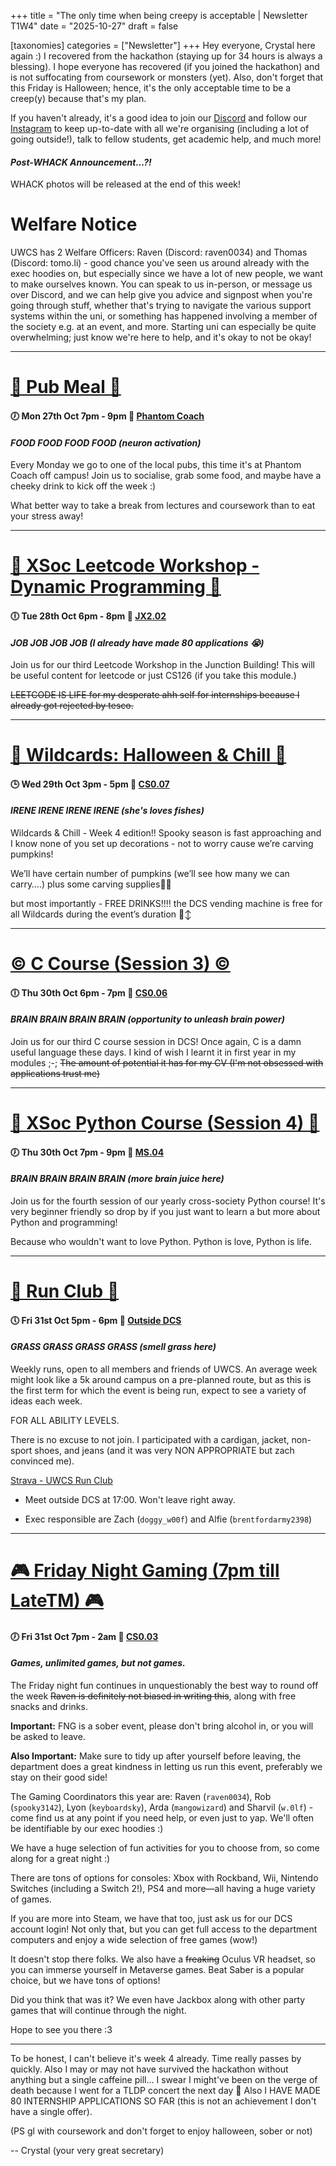 +++
title = "The only time when being creepy is acceptable | Newsletter T1W4"
date = "2025-10-27"
draft = false

[taxonomies]
categories = ["Newsletter"]
+++
Hey everyone, Crystal here again :) I recovered from the hackathon (staying up for 34 hours is always a blessing). I hope everyone has recovered (if you joined the hackathon) and is not suffocating from coursework or monsters (yet). Also, don't forget that this Friday is Halloween; hence, it's the only acceptable time to be a creep(y) because that's my plan.

If you haven't already, it's a good idea to join our [Discord](https://discord.com/invite/uPVfUMeJX4) and follow our [Instagram](https://www.instagram.com/warwickcompsoc/) to keep up-to-date with all we're organising (including a lot of going outside!), talk to fellow students, get academic help, and much more!

#### *Post-WHACK Announcement...?!*
WHACK photos will be released at the end of this week!

# Welfare Notice

UWCS has 2 Welfare Officers: Raven (Discord: raven0034) and Thomas (Discord: tomo.li) - good chance you've seen us around already with the exec hoodies on, but especially since we have a lot of new people, we want to make ourselves known. You can speak to us in-person, or message us over Discord, and we can help give you advice and signpost when you're going through stuff, whether that's trying to navigate the various support systems within the uni, or something has happened involving a member of the society e.g. at an event, and more. Starting uni can especially be quite overwhelming; just know we're here to help, and it's okay to not be okay!

--------------------------------------------------------------------------

# [🍔 Pub Meal 🍔](http://events.uwcs.co.uk/2025/1/4/pub-meal/)
#### 🕖 Mon 27th Oct 7pm - 9pm  📍 [Phantom Coach](https://maps.app.goo.gl/g8BtxqNGYRkHYbcd7)
#### *FOOD FOOD FOOD FOOD (neuron activation)*
Every Monday we go to one of the local pubs, this time it's at Phantom Coach off campus! Join us to socialise, grab some food, and maybe have a cheeky drink to kick off the week :)

What better way to take a break from lectures and coursework than to eat your stress away!

--------------------------------------------------------------------------

# [🧠 XSoc Leetcode Workshop - Dynamic Programming 🧠](http://events.uwcs.co.uk/2025/1/4/xsoc-leetcode-workshop---dynamic-programming/)
#### 🕕 Tue 28th Oct 6pm - 8pm  📍 [JX2.02](https://link.mazemap.com/eknvCWfW)
#### *JOB JOB JOB JOB (I already have made 80 applications 😭)*
Join us for our third Leetcode Workshop in the Junction Building! This will be useful content for leetcode or just CS126 (if you take this module.)

~~LEETCODE IS LIFE for my desperate ahh self for internships because I already got rejected by tesco.~~

--------------------------------------------------------------------------

# [🎃 Wildcards: Halloween & Chill 🎃](http://events.uwcs.co.uk/2025/1/4/wildcards:-halloween-&-chill/)
#### 🕒 Wed 29th Oct 3pm - 5pm  📍 [CS0.07](https://link.mazemap.com/NevzJ5kL)
#### *IRENE IRENE IRENE IRENE (she's loves fishes)*
Wildcards & Chill - Week 4 edition!!
Spooky season is fast approaching and I know none of you set up decorations - not to worry cause we’re carving pumpkins!

We’ll have certain number of pumpkins (we’ll see how many we can carry….) plus some carving supplies🔪🎃

but most importantly - FREE DRINKS‼️‼️
the DCS vending machine is free for all Wildcards during the event’s duration 🙂‍↕️

--------------------------------------------------------------------------

# [©️ C Course (Session 3) ©️](http://events.uwcs.co.uk/2025/1/4/c-course-(session-3)/)
#### 🕕 Thu 30th Oct 6pm - 7pm  📍 [CS0.06](https://link.mazemap.com/RavebKfq)
#### *BRAIN BRAIN BRAIN BRAIN (opportunity to unleash brain power)*
Join us for our third C course session in DCS! Once again, C is a damn useful language these days. I kind of wish I learnt it in first year in my modules ;-; ~~The amount of potential it has for my CV (I'm not obsessed with applications trust me)~~

--------------------------------------------------------------------------

# [🐍 XSoc Python Course (Session 4) 🐍](http://events.uwcs.co.uk/2025/1/4/xsoc-python-course-(session-4)/)
#### 🕖 Thu 30th Oct 7pm - 9pm  📍 [MS.04](https://link.mazemap.com/wASW9d7d)
#### *BRAIN BRAIN BRAIN BRAIN (more brain juice here)*
Join us for the fourth session of our yearly cross-society Python course! It's very beginner friendly so drop by if you just want to learn a but more about Python and programming!

Because who wouldn't want to love Python. Python is love, Python is life.

--------------------------------------------------------------------------

# [🏃 Run Club 🏃](http://events.uwcs.co.uk/2025/1/4/run-club/)
#### 🕔 Fri 31st Oct 5pm - 6pm  📍 [Outside DCS](https://link.mazemap.com/AD7fblJv)
#### *GRASS GRASS GRASS GRASS (smell grass here)*
Weekly runs, open to all members and friends of UWCS. An average week might look like a 5k around campus on a pre-planned route, but as this is the first term for which the event is being run, expect to see a variety of ideas each week.

FOR ALL ABILITY LEVELS.

There is no excuse to not join. I participated with a cardigan, jacket, non-sport shoes, and jeans (and it was very NON APPROPRIATE but zach convinced me).

[Strava - UWCS Run Club](https://www.strava.com/clubs/1426021)

* Meet outside DCS at 17:00. Won't leave right away.

* Exec responsible are Zach (`doggy_w00f`) and Alfie (`brentfordarmy2398`)

--------------------------------------------------------------------------

# [🎮 Friday Night Gaming (7pm till LateTM) 🎮](http://events.uwcs.co.uk/2025/1/4/friday-night-gaming-(7pm-till-latetm)/)
#### 🕖 Fri 31st Oct 7pm - 2am  📍 [CS0.03](https://link.mazemap.com/wASW9d7d)
#### *Games, unlimited games, but not games.*
The Friday night fun continues in unquestionably the best way to round off the week ~~Raven is definitely not biased in writing this~~, along with free snacks and drinks.

**Important:** FNG is a sober event, please don't bring alcohol in, or you will be asked to leave.

**Also Important:** Make sure to tidy up after yourself before leaving, the department does a great kindness in letting us run this event, preferably we stay on their good side!

The Gaming Coordinators this year are: Raven (`raven0034`), Rob (`spooky3142`), Lyon (`keyboardsky`), Arda (`mangowizard`) and Sharvil (`w.0lf`) - come find us at any point if you need help, or even just to yap. We'll often be identifiable by our exec hoodies :)

We have a huge selection of fun activities for you to choose from, so come along for a great night :)

There are tons of options for consoles: Xbox with Rockband, Wii, Nintendo Switches (including a Switch 2!), PS4 and more—all having a huge variety of games.

If you are more into Steam, we have that too, just ask us for our DCS account login! Not only that, but you can get full access to the department computers and enjoy a wide selection of free games (wow!)

It doesn't stop there folks. We also have a ~~freaking~~ Oculus VR headset, so you can immerse yourself in Metaverse games. Beat Saber is a popular choice, but we have tons of options!

Did you think that was it? We even have Jackbox along with other party games that will continue through the night.

Hope to see you there :3

--------------------------------------------------------------------------

To be honest, I can't believe it's week 4 already. Time really passes by quickly. Also I may or may not have survived the hackathon without anything but a single caffeine pill... I swear I might've been on the verge of death because I went for a TLDP concert the next day 💯 Also I HAVE MADE 80 INTERNSHIP APPLICATIONS SO FAR (this is not an achievement I don't have a single offer).

(PS gl with coursework and don't forget to enjoy halloween, sober or not)

-- Crystal (your very great secretary)
